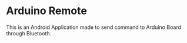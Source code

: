 # Arduino Remote
This is an Android Application made to send command to Arduino Board through Bluetooth.
